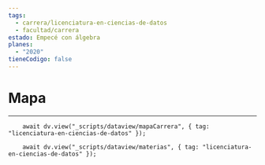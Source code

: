 ```yaml
---
tags:
  - carrera/licenciatura-en-ciencias-de-datos
  - facultad/carrera
estado: Empecé con álgebra
planes:
  - "2020"
tieneCodigo: false
---
```

# Mapa
---
```dataviewjs
    await dv.view("_scripts/dataview/mapaCarrera", { tag: "licenciatura-en-ciencias-de-datos" });
```

```dataviewjs
    await dv.view("_scripts/dataview/materias", { tag: "licenciatura-en-ciencias-de-datos" });
```